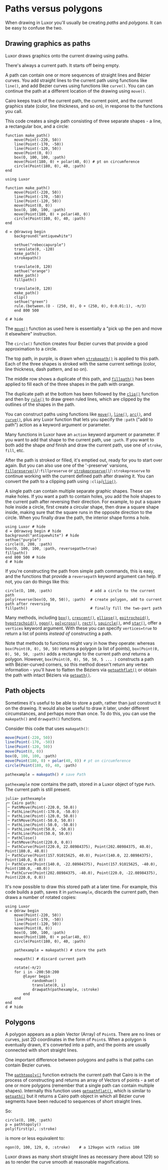 # Paths versus polygons

When drawing in Luxor you'll usually be creating _paths_ and
_polygons_. It can be easy to confuse the two.

## Drawing graphics as paths

Luxor draws graphics onto the current drawing using paths.

There's always a current path. It starts off being empty.

A path can contain one or more sequences of straight lines
and Bézier curves. You add straight lines to the current
path using functions like `line()`, and add Bezier curves
using functions like `curve()`. You can can continue the
path at a different location of the drawing using `move()`.

Cairo keeps track of the current path, the current point,
and the current graphics state (color, line thickness, and
so on), in response to the functions you call.

This code creates a single path consisting of three separate
shapes - a line, a rectangular box, and a circle:

```
function make_path()
    move(Point(-220, 50))
    line(Point(-170, -50))
    line(Point(-120, 50))
    move(Point(0, 0))
    box(O, 100, 100, :path)
    move(Point(180, 0) + polar(40, 0)) # pt on circumference
    circle(Point(180, 0), 40, :path)
end
```

```@setup pathexample
using Luxor

function make_path()
    move(Point(-220, 50))
    line(Point(-170, -50))
    line(Point(-120, 50))
    move(Point(0, 0))
    box(O, 100, 100, :path)
    move(Point(180, 0) + polar(40, 0))
    circle(Point(180, 0), 40, :path)
end

d = @drawsvg begin
    background("antiquewhite")

    sethue("rebeccapurple")
    translate(0, -120)
    make_path()
    strokepath()

    translate(0, 120)
    sethue("orange")
    make_path()
    fillpath()

    translate(0, 120)
    make_path()
    clip()
    sethue("green")
    rule.(between.(O - (250, 0), O + (250, 0), 0:0.01:1), -π/3)
    end 800 500
```

```@example pathexample
d # hide
```

The [`move()`](@ref) function as used here is essentially a "pick up
the pen and move it elsewhere" instruction.

The `circle()` function creates four Bezier curves that provide a good approximation to a circle.

The top path, in purple, is drawn when
[`strokepath()`](@ref) is applied to this path. Each of the
three shapes is stroked with the same current settings
(color, line thickness, dash pattern, and so on).

The middle row shows a duplicate of this path, and
[`fillpath()`](@ref) has been applied to fill each of
the three shapes in the path with orange.

The duplicate path at the bottom has been followed by
the [`clip()`](@ref) function and then by
[`rule()`](@ref) to draw green ruled lines, which are
clipped by the outlines of the shapes in the path.

You can construct paths using functions like [`move()`](@ref),
[`line()`](@ref), [`arc()`](@ref), and [`curve()`](@ref), plus any Luxor function
that lets you specify the `:path` ("add to path") action as a
keyword argument or parameter.

Many functions in Luxor have an `action` keyword argument or
parameter. If you want to add that shape to the current
path, use `:path`. If you want to both add the shape _and_
finish and draw the current path, use one of `stroke`,
`fill`, etc.  

After the path is stroked or filled, it's emptied out, ready
for you to start over again. But you can also use one of the
'-preserve' varsions, [`fillpreserve()`](@ref)/`:fillpreserve` or
[`strokepreserve()`](@ref)/`:strokepreserve` to continue working
with the current defined path after drawing it. You can
convert the path to a clipping path using
`:clip`/[`clip()`](@ref).

A single path can contain multiple separate graphic shapes.
These can make holes. If you want a path to contain holes,
you add the hole shapes to the current path after reversing
their direction. For example, to put a square hole inside a
circle, first create a circular shape, then draw a square
shape inside, making sure that the square runs in the
opposite direction to the circle. When you finally draw the
path, the interior shape forms a hole.

```@example
using Luxor # hide
d = @drawsvg begin # hide
background("antiquewhite") # hide
sethue("purple")
circle(O, 200, :path)
box(O, 100, 100, :path, reversepath=true)
fillpath()
end 800 500 # hide
d # hide
```

If you're constructing the path from simple path commands,
this is easy, and the functions that provide a `reversepath`
keyword argument can help. If not, you can do things like
this:

```
circle(O, 100, :path)                 # add a circle to the current path
poly(reverse(box(O, 50, 50)), :path)  # create polygon, add to current path after reversing
fillpath()                            # finally fill the two-part path
```

Many methods, including [`box()`](@ref), [`crescent()`](@ref),
[`ellipse()`](@ref), [`epitrochoid()`](@ref),
[`hypotrochoid()`](@ref), [`ngon()`](@ref),
[`polycross()`](@ref), [`rect()`](@ref),
[`squircle()`](@ref), and [`star()`](@ref), offer a
`vertices` keyword argument. With these you can specify
`vertices=true` to return a list of points _instead of_
constructing a path.

Note that methods to functions might vary in how they
operate: whereas `box(Point(0, 0), 50, 50)` returns a
polygon (a list of points), `box(Point(0, 0), 50, 50,
:path)` adds a rectangle to the current path _and_ returns a
polygon. However, `box(Point(0, 0), 50, 50, 5 ... )`
constructs a path with Bézier-curved corners, so this
method doesn't return any vertex information - you'll have
to flatten the Béziers via [`getpathflat()`](@ref) or
obtain the path with intact Béziers via
[`getpath()`](@ref).

## Path objects

Sometimes it's useful to be able to store a path, rather
than just construct it on the drawing. It would also be
useful to draw it later, under different circumstances, and
perhaps more than once. To do this, you can use the `makepath()`
and `drawpath()` functions.

Consider this code that uses `makepath()`:

```julia
move(Point(-220, 50))
line(Point(-170, -50))
line(Point(-120, 50))
move(Point(0, 0))
box(O, 100, 100, :path)
move(Point(180, 0) + polar(40, 0)) # pt on circumference
circle(Point(180, 0), 40, :path)

pathexample = makepath() # save Path
```

`pathexample` now contains the path, stored in a Luxor object of type `Path`. The current path is still present.

```
julia> pathexample
┌─ Cairo path:
│─ PathMove(Point(-220.0, 50.0))
│─ PathLine(Point(-170.0, -50.0))
│─ PathLine(Point(-120.0, 50.0))
│─ PathMove(Point(-50.0, 50.0))
│─ PathLine(Point(-50.0, -50.0))
│─ PathLine(Point(50.0, -50.0))
│─ PathLine(Point(50.0, 50.0))
│─ PathClose()
│─ PathMove(Point(220.0, 0.0))
│─ PathCurve(Point(220.0, 22.08984375), Point(202.08984375, 40.0), Point(180.0, 40.0))
│─ PathCurve(Point(157.91015625, 40.0), Point(140.0, 22.08984375), Point(140.0, 0.0))
│─ PathCurve(Point(140.0, -22.08984375), Point(157.91015625, -40.0), Point(180.0, -40.0))
└─ PathCurve(Point(202.08984375, -40.0), Point(220.0, -22.08984375), Point(220.0, 0.0))
```

It's now possible to draw this stored path at a later time. For example, this code builds a path, saves it in `pathexample`, discards the current path, then draws a number of rotated copies:

```@example
using Luxor
d = @draw begin
    move(Point(-220, 50))
    line(Point(-170, -50))
    line(Point(-120, 50))
    move(Point(0, 0))
    box(O, 100, 100, :path)
    move(Point(180, 0) + polar(40, 0))
    circle(Point(180, 0), 40, :path)

    pathexample = makepath() # store the path

    newpath() # discard current path

    rotate(-π/2)
    for i in -200:50:200
        @layer begin
            randomhue()
            translate(0, i)
            drawpath(pathexample, :stroke)
        end
    end
end
d # hide
```

## Polygons

A polygon appears as a plain Vector (Array) of `Point`s.
There are no lines or curves, just 2D coordinates in the
form of `Point`s. When a polygon is eventually drawn, it's
converted into a path, and the points are usually connected
with short straight lines.

One important difference between polygons and paths is that
paths can contain Bezier curves.

The [`pathtopoly()`](@ref) function extracts the current
path that Cairo is in the process of constructing and
returns an array of Vectors of points - a set of one or more
polygons (remember that a single path can contain multiple
shapes). Internally this function uses
[`getpathflat()`](@ref), which is similar to
[`getpath()`](@ref) but it returns a Cairo path object in
which all Bézier curve segments have been reduced to
sequences of short straight lines.

So:

```
circle(O, 100, :path)
p = pathtopoly()
poly(first(p), :stroke)
```

is more or less equivalent to:

```
ngon(O, 100, 129, 0, :stroke)    # a 129agon with radius 100
```

Luxor draws as many short straight lines as necessary (here
about 129) so as to render the curve smooth at reasonable
magnifications.
